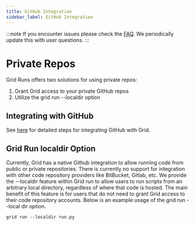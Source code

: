 ```yaml
---
title: GitHub Integration
sidebar_label: GitHub Integration
---
```

:::note
If you encounter issues please check the [FAQ](https://docs.grid.ai/features/runs/faq.md). We periodically update this with user questions.
:::
# Private Repos

Grid Runs offers two solutions for using private repos:
1. Grant Grid access to your private GitHub repos
2. Utilize the grid run --localdir option

## Integrating with GitHub
See [here](https://docs.grid.ai/platform/github-integration) for detailed steps for integrating GitHub with Grid.

## Grid Run localdir Option
Currently, Grid has a native Github integration to allow running code from public or private repositories. There is currently no support for integration with other code repository providers like BitBucket, Gitlab, etc. We provide the --localdir feature within Grid run to allow users to run scripts from an arbitrary local directory, regardless of where that code is hosted. The main benefit of this feature is for users that do not need to grant Grid access to their code repository accounts. Below is an example usage of the grid run --local dir option.

```
grid run --localdir run.py
```
